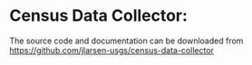 # Census Data Collector:

The source code and documentation can be downloaded from https://github.com/jlarsen-usgs/census-data-collector 
